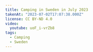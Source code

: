 ```yaml
---
title: Camping in Sweden in July 2023
takenAt: "2023-07-02T17:07:38.000Z"
license: CC BY-ND 4.0
video:
  youtube: uoF_i-vrZb8
tags:
  - Camping
  - Sweden
---
```

